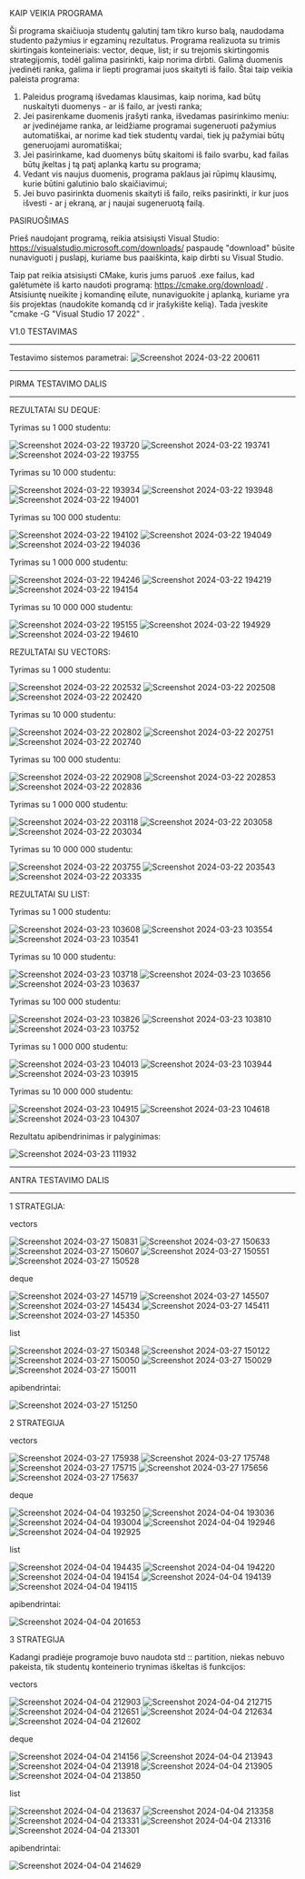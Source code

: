 KAIP VEIKIA PROGRAMA

Ši programa skaičiuoja studentų galutinį tam tikro kurso balą, naudodama studento pažymius ir egzaminų rezultatus. Programa realizuota su trimis skirtingais konteineriais: vector, deque, list; ir su trejomis skirtingomis strategijomis, todėl galima pasirinkti, kaip norima dirbti. Galima duomenis įvedinėti ranka, galima ir liepti programai juos skaityti iš failo. Štai taip veikia paleista programa:

1. Paleidus programą išvedamas klausimas, kaip norima, kad būtų nuskaityti duomenys - ar iš failo, ar įvesti ranka;
2. Jei pasirenkame duomenis įrašyti ranka, išvedamas pasirinkimo meniu: ar įvedinėjame ranka, ar leidžiame programai sugeneruoti pažymius automatiškai, ar norime kad tiek studentų vardai, tiek jų pažymiai būtų generuojami auromatiškai;
3. Jei pasirinkame, kad duomenys būtų skaitomi iš failo svarbu, kad failas būtų įkeltas į tą patį aplanką kartu su programa;
4. Vedant vis naujus duomenis, programa paklaus jai rūpimų klausimų, kurie būtini galutinio balo skaičiavimui;
5. Jei buvo pasirinkta duomenis skaityti iš failo, reiks pasirinkti, ir kur juos išvesti - ar į ekraną, ar į naujai sugeneruotą failą.


PASIRUOŠIMAS


Prieš naudojant programą, reikia atsisiųsti Visual Studio: https://visualstudio.microsoft.com/downloads/ paspaudę "download" būsite nunaviguoti į puslapį, kuriame bus paaiškinta, kaip dirbti su Visual Studio.

Taip pat reikia atsisiųsti CMake, kuris jums paruoš .exe failus, kad galėtumėte iš karto naudoti programą: https://cmake.org/download/ . Atsisiuntę nueikite į komandinę eilute, nunaviguokite į aplanką, kuriame yra šis projektas (naudokite komandą cd ir įrašykište kelią). Tada įveskite "cmake -G "Visual Studio 17 2022" <kelias iki aplanko su projektu>. 



V1.0 TESTAVIMAS

---------------------------------------------------------
Testavimo sistemos parametrai:
![Screenshot 2024-03-22 200611](https://github.com/LivetaK/ObjProgLab/assets/159531709/d4f0758b-1db6-4713-8b33-70aa780d6a02)


*********************************************************

PIRMA TESTAVIMO DALIS 

*********************************************************

REZULTATAI SU DEQUE:

Tyrimas su 1 000 studentu:


![Screenshot 2024-03-22 193720](https://github.com/LivetaK/ObjProgLab/assets/159531709/d73580b1-d45b-4575-963f-9537d4607b5e)
![Screenshot 2024-03-22 193741](https://github.com/LivetaK/ObjProgLab/assets/159531709/7eb628b8-1946-41f3-bc18-5b13c02f67d3)
![Screenshot 2024-03-22 193755](https://github.com/LivetaK/ObjProgLab/assets/159531709/7b8fdd0a-a45b-45e9-946c-7aeee2fff358)


Tyrimas su 10 000 studentu:


![Screenshot 2024-03-22 193934](https://github.com/LivetaK/ObjProgLab/assets/159531709/d34605c5-441e-42a9-ba30-86c19b8bed03)
![Screenshot 2024-03-22 193948](https://github.com/LivetaK/ObjProgLab/assets/159531709/cf4f0ffc-b2cb-4972-8def-8a2b6428b77d)
![Screenshot 2024-03-22 194001](https://github.com/LivetaK/ObjProgLab/assets/159531709/7980829e-1e05-4041-b4ef-ee4c6489c634)


Tyrimas su 100 000 studentu:


![Screenshot 2024-03-22 194102](https://github.com/LivetaK/ObjProgLab/assets/159531709/1a944064-1ecd-443f-aaf8-fee9159f1089)
![Screenshot 2024-03-22 194049](https://github.com/LivetaK/ObjProgLab/assets/159531709/adac0415-a1ed-49c9-a755-defffe935524)
![Screenshot 2024-03-22 194036](https://github.com/LivetaK/ObjProgLab/assets/159531709/c8850570-dd49-4629-8dcd-f65a0be861bb)


Tyrimas su 1 000 000 studentu:


![Screenshot 2024-03-22 194246](https://github.com/LivetaK/ObjProgLab/assets/159531709/e5993863-2626-4d6d-9f58-e8a0fbf8bfe3)
![Screenshot 2024-03-22 194219](https://github.com/LivetaK/ObjProgLab/assets/159531709/10785fe1-abe6-46a8-bc56-afb838e530e3)
![Screenshot 2024-03-22 194154](https://github.com/LivetaK/ObjProgLab/assets/159531709/ef02d105-1078-4319-9519-ab9cd9d8dd68)


Tyrimas su 10 000 000 studentu:


![Screenshot 2024-03-22 195155](https://github.com/LivetaK/ObjProgLab/assets/159531709/cc12e404-e535-4f0a-a61e-8e2eaacfd789)
![Screenshot 2024-03-22 194929](https://github.com/LivetaK/ObjProgLab/assets/159531709/7fbd1708-e8f1-4373-a125-9a3d1bccc989)
![Screenshot 2024-03-22 194610](https://github.com/LivetaK/ObjProgLab/assets/159531709/942696f1-0245-445e-a311-575fc6ed92d9)


REZULTATAI SU VECTORS:


Tyrimas su 1 000 studentu:


![Screenshot 2024-03-22 202532](https://github.com/LivetaK/ObjProgLab/assets/159531709/9adf0145-5704-4ae6-9c14-0b44ff7c1e65)
![Screenshot 2024-03-22 202508](https://github.com/LivetaK/ObjProgLab/assets/159531709/0bcf6a61-8ead-4fc3-9a1c-9d4f7a6328e6)
![Screenshot 2024-03-22 202420](https://github.com/LivetaK/ObjProgLab/assets/159531709/cbbacf13-4043-4a8f-9cd3-fd0909df0805)


Tyrimas su 10 000 studentu:


![Screenshot 2024-03-22 202802](https://github.com/LivetaK/ObjProgLab/assets/159531709/76e010d2-a36a-42d3-85bf-c4407857d408)
![Screenshot 2024-03-22 202751](https://github.com/LivetaK/ObjProgLab/assets/159531709/36b8f1c9-42f5-4b64-bc71-b832dc628086)
![Screenshot 2024-03-22 202740](https://github.com/LivetaK/ObjProgLab/assets/159531709/b82b1ddf-c22f-4247-9020-5b06669c7b43)


Tyrimas su 100 000 studentu:


![Screenshot 2024-03-22 202908](https://github.com/LivetaK/ObjProgLab/assets/159531709/f15b92b1-f3bd-426a-88c9-41a543101f6a)
![Screenshot 2024-03-22 202853](https://github.com/LivetaK/ObjProgLab/assets/159531709/810d63b9-c0c1-447c-90cd-7fde768b86a6)
![Screenshot 2024-03-22 202836](https://github.com/LivetaK/ObjProgLab/assets/159531709/53835662-8c9a-41b1-9186-c05f6bf056a7)


Tyrimas su 1 000 000 studentu:


![Screenshot 2024-03-22 203118](https://github.com/LivetaK/ObjProgLab/assets/159531709/366973b0-c619-47fa-925c-58e5378598b9)
![Screenshot 2024-03-22 203058](https://github.com/LivetaK/ObjProgLab/assets/159531709/59b781c7-a875-4884-baa2-33b88053d1c3)
![Screenshot 2024-03-22 203034](https://github.com/LivetaK/ObjProgLab/assets/159531709/ec365ec8-85a9-4af9-8c7b-4a1de5ff2f4a)


Tyrimas su 10 000 000 studentu:


![Screenshot 2024-03-22 203755](https://github.com/LivetaK/ObjProgLab/assets/159531709/ab7cabbc-190a-4a82-b800-ee652a18a40e)
![Screenshot 2024-03-22 203543](https://github.com/LivetaK/ObjProgLab/assets/159531709/9e0d67e6-a1d0-45dc-a34d-233f473841c6)
![Screenshot 2024-03-22 203335](https://github.com/LivetaK/ObjProgLab/assets/159531709/c2d1ab03-a234-41c2-8783-6fcc3bfa3590)



REZULTATAI SU LIST:


Tyrimas su 1 000 studentu:


![Screenshot 2024-03-23 103608](https://github.com/LivetaK/ObjProgLab/assets/159531709/8dedfbd8-d38e-4384-84b2-6983ce989fa9)
![Screenshot 2024-03-23 103554](https://github.com/LivetaK/ObjProgLab/assets/159531709/9f481514-bff8-45bc-aef7-b068059a8b63)
![Screenshot 2024-03-23 103541](https://github.com/LivetaK/ObjProgLab/assets/159531709/93b86af4-836d-4be8-9c77-c418a56d0b12)


Tyrimas su 10 000 studentu:


![Screenshot 2024-03-23 103718](https://github.com/LivetaK/ObjProgLab/assets/159531709/92a66ace-ee17-43fe-ac85-a20256135955)
![Screenshot 2024-03-23 103656](https://github.com/LivetaK/ObjProgLab/assets/159531709/c854b266-484a-4091-b577-741388df841d)
![Screenshot 2024-03-23 103637](https://github.com/LivetaK/ObjProgLab/assets/159531709/8db1afe2-8b68-4dcb-9e29-13f014095603)


Tyrimas su 100 000 studentu:

![Screenshot 2024-03-23 103826](https://github.com/LivetaK/ObjProgLab/assets/159531709/73dc5e46-d19c-4a51-a211-377b53d11e34)
![Screenshot 2024-03-23 103810](https://github.com/LivetaK/ObjProgLab/assets/159531709/a0c7e619-a901-4250-bd00-f83555e77f30)
![Screenshot 2024-03-23 103752](https://github.com/LivetaK/ObjProgLab/assets/159531709/afec6367-7e96-47b0-acca-e59abb2b8e27)


Tyrimas su 1 000 000 studentu:


![Screenshot 2024-03-23 104013](https://github.com/LivetaK/ObjProgLab/assets/159531709/be6ea2a8-dc7a-40f5-98a3-70b399a86038)
![Screenshot 2024-03-23 103944](https://github.com/LivetaK/ObjProgLab/assets/159531709/0b849786-c89c-4990-a37b-a58ceecbfb8f)
![Screenshot 2024-03-23 103915](https://github.com/LivetaK/ObjProgLab/assets/159531709/352ee267-6f07-42b0-928b-7fa12571d266)


Tyrimas su 10 000 000 studentu:


![Screenshot 2024-03-23 104915](https://github.com/LivetaK/ObjProgLab/assets/159531709/dd6cb089-f973-4540-bcc7-e091ff385b97)
![Screenshot 2024-03-23 104618](https://github.com/LivetaK/ObjProgLab/assets/159531709/739a9e1b-16cc-4bfc-8bc2-59bb6a59947b)
![Screenshot 2024-03-23 104307](https://github.com/LivetaK/ObjProgLab/assets/159531709/9823b12f-94e7-4820-ba39-a7c58038b770)



Rezultatu apibendrinimas ir palyginimas:


![Screenshot 2024-03-23 111932](https://github.com/LivetaK/ObjProgLab/assets/159531709/40d9c592-d1a6-4c26-96ed-116df5bf7ade)


*********************************************************

ANTRA TESTAVIMO DALIS 

*********************************************************


1 STRATEGIJA:


vectors


![Screenshot 2024-03-27 150831](https://github.com/LivetaK/ObjProgLab/assets/159531709/0dbc0853-8efc-4b52-80e3-cfe365187297)
![Screenshot 2024-03-27 150633](https://github.com/LivetaK/ObjProgLab/assets/159531709/8a801c62-0d5e-4252-ba31-b794a6f419cb)
![Screenshot 2024-03-27 150607](https://github.com/LivetaK/ObjProgLab/assets/159531709/fd3f67a3-acd2-4eaa-a81d-43a333264c77)
![Screenshot 2024-03-27 150551](https://github.com/LivetaK/ObjProgLab/assets/159531709/542afe0e-db4d-443b-a873-ccdb0c38a07d)
![Screenshot 2024-03-27 150528](https://github.com/LivetaK/ObjProgLab/assets/159531709/770d5cee-7dbd-4317-af8e-22dc9c723689)


deque


![Screenshot 2024-03-27 145719](https://github.com/LivetaK/ObjProgLab/assets/159531709/3c9e6607-26c9-42b9-94e5-6e143cb9dc2f)
![Screenshot 2024-03-27 145507](https://github.com/LivetaK/ObjProgLab/assets/159531709/6537cfae-4fa6-4279-af32-6a5f4f54eb86)
![Screenshot 2024-03-27 145434](https://github.com/LivetaK/ObjProgLab/assets/159531709/668e8d56-3543-4834-8b64-04965da3fb6b)
![Screenshot 2024-03-27 145411](https://github.com/LivetaK/ObjProgLab/assets/159531709/46dd6cda-b853-45ea-900a-f06b3318102a)
![Screenshot 2024-03-27 145350](https://github.com/LivetaK/ObjProgLab/assets/159531709/379662e7-350b-44f7-988e-9ae927ab1426)


list


![Screenshot 2024-03-27 150348](https://github.com/LivetaK/ObjProgLab/assets/159531709/35a25829-8431-4ec8-bb27-470b9c0e2cfe)
![Screenshot 2024-03-27 150122](https://github.com/LivetaK/ObjProgLab/assets/159531709/40b216cb-ddb0-44f4-8232-830d8366da1e)
![Screenshot 2024-03-27 150050](https://github.com/LivetaK/ObjProgLab/assets/159531709/e03f4107-4cab-4333-a04b-1f62506a90bd)
![Screenshot 2024-03-27 150029](https://github.com/LivetaK/ObjProgLab/assets/159531709/2a9e6ed1-571a-4b19-a43c-12c6196a2902)
![Screenshot 2024-03-27 150011](https://github.com/LivetaK/ObjProgLab/assets/159531709/ca66ffc2-0d03-46a4-a85d-c888bc1e1d69)



apibendrintai:


![Screenshot 2024-03-27 151250](https://github.com/LivetaK/ObjProgLab/assets/159531709/291e1fbc-3b37-4c3c-8a3f-09bf16624409)



2 STRATEGIJA


vectors


![Screenshot 2024-03-27 175938](https://github.com/LivetaK/ObjProgLab/assets/159531709/955732f5-e331-496f-9c31-96f71954c5d2)
![Screenshot 2024-03-27 175748](https://github.com/LivetaK/ObjProgLab/assets/159531709/c5c5c0f9-4aa6-42a9-a31f-ec42d64790cb)
![Screenshot 2024-03-27 175715](https://github.com/LivetaK/ObjProgLab/assets/159531709/1a0687ef-b20c-4a89-985a-732ac14989d7)
![Screenshot 2024-03-27 175656](https://github.com/LivetaK/ObjProgLab/assets/159531709/1efb0e1a-71d7-4cf7-854e-39ca03790d2e)
![Screenshot 2024-03-27 175637](https://github.com/LivetaK/ObjProgLab/assets/159531709/4f63d614-3460-4cd9-8775-7702b04cece9)


deque


![Screenshot 2024-04-04 193250](https://github.com/LivetaK/ObjProgLab/assets/159531709/04b76f80-3de6-4d96-b286-a18c93a76bce)
![Screenshot 2024-04-04 193036](https://github.com/LivetaK/ObjProgLab/assets/159531709/293ede4c-9771-4599-8b10-7077ddb4a1d9)
![Screenshot 2024-04-04 193004](https://github.com/LivetaK/ObjProgLab/assets/159531709/2f2dbfef-d692-4bea-9291-cfaf5f9ef144)
![Screenshot 2024-04-04 192946](https://github.com/LivetaK/ObjProgLab/assets/159531709/7de91b0a-7592-4b2b-9b38-712f32de4363)
![Screenshot 2024-04-04 192925](https://github.com/LivetaK/ObjProgLab/assets/159531709/08ec5fb4-c3cc-47e7-b870-34d5046d70ae)


list


![Screenshot 2024-04-04 194435](https://github.com/LivetaK/ObjProgLab/assets/159531709/c4fb6311-2214-43d0-b964-dcf8cefa7422)
![Screenshot 2024-04-04 194220](https://github.com/LivetaK/ObjProgLab/assets/159531709/faad14f9-9bee-4d15-a081-cb4c764b3580)
![Screenshot 2024-04-04 194154](https://github.com/LivetaK/ObjProgLab/assets/159531709/60349ceb-6122-4e7c-887e-9081be42414d)
![Screenshot 2024-04-04 194139](https://github.com/LivetaK/ObjProgLab/assets/159531709/87e185ff-a763-4e12-b5f4-20ce51c64a51)
![Screenshot 2024-04-04 194115](https://github.com/LivetaK/ObjProgLab/assets/159531709/ed371b5c-33a1-41f9-9bb6-b49ae227fac9)


apibendrintai:


![Screenshot 2024-04-04 201653](https://github.com/LivetaK/ObjProgLab/assets/159531709/229c624b-f8bc-422f-85d5-b3973b72e758)



3 STRATEGIJA


Kadangi pradiėje programoje buvo naudota std :: partition, niekas nebuvo pakeista, tik studentų konteinerio trynimas iškeltas iš funkcijos:


vectors


![Screenshot 2024-04-04 212903](https://github.com/LivetaK/ObjProgLab/assets/159531709/8dbf1de8-e9a7-486c-a84e-fd8626da18bf)
![Screenshot 2024-04-04 212715](https://github.com/LivetaK/ObjProgLab/assets/159531709/5def58b2-6e7b-4907-8be2-e3bf8794a525)
![Screenshot 2024-04-04 212651](https://github.com/LivetaK/ObjProgLab/assets/159531709/7b10b6bc-0ed5-4eaa-8c38-27dc86980398)
![Screenshot 2024-04-04 212634](https://github.com/LivetaK/ObjProgLab/assets/159531709/1ff7d5ca-2676-4f82-a91f-555c11011113)
![Screenshot 2024-04-04 212602](https://github.com/LivetaK/ObjProgLab/assets/159531709/8a4b8613-dec6-4a3e-8c42-8f2d5c1c5e43)


deque


![Screenshot 2024-04-04 214156](https://github.com/LivetaK/ObjProgLab/assets/159531709/f76304c3-5ae9-4cc2-bbbb-2a46e2553a4f)
![Screenshot 2024-04-04 213943](https://github.com/LivetaK/ObjProgLab/assets/159531709/e95ca626-586b-452b-957f-58ccf45c8e2d)
![Screenshot 2024-04-04 213918](https://github.com/LivetaK/ObjProgLab/assets/159531709/51d9af67-467f-49ea-9496-52395d29172d)
![Screenshot 2024-04-04 213905](https://github.com/LivetaK/ObjProgLab/assets/159531709/1d5f6e29-89a0-49eb-a443-86a993cd7643)
![Screenshot 2024-04-04 213850](https://github.com/LivetaK/ObjProgLab/assets/159531709/aad674ce-cea8-4b71-890f-0e3fde089046)


list


![Screenshot 2024-04-04 213637](https://github.com/LivetaK/ObjProgLab/assets/159531709/5d3e3619-eed1-4e90-a3b9-85cb202ee5da)
![Screenshot 2024-04-04 213358](https://github.com/LivetaK/ObjProgLab/assets/159531709/da9070c6-b1dc-4434-8edd-250e06cde8d5)
![Screenshot 2024-04-04 213331](https://github.com/LivetaK/ObjProgLab/assets/159531709/8aa98ef2-cf54-4570-86ee-7196d002dac1)
![Screenshot 2024-04-04 213316](https://github.com/LivetaK/ObjProgLab/assets/159531709/f8184784-6013-4d79-80ed-aac22e4d9fb9)
![Screenshot 2024-04-04 213301](https://github.com/LivetaK/ObjProgLab/assets/159531709/76735f9c-666a-47b4-b071-7d4683e22688)


apibendrintai:


![Screenshot 2024-04-04 214629](https://github.com/LivetaK/ObjProgLab/assets/159531709/463c11c6-b273-4e0b-b3f5-8d574a4b5d30)






